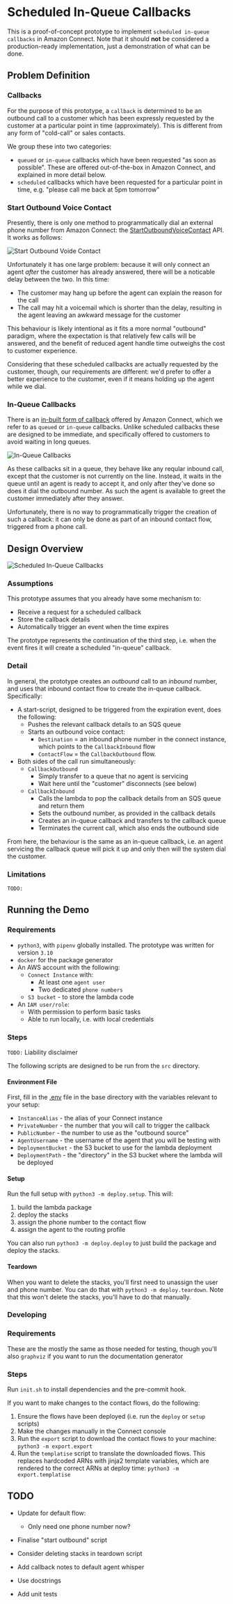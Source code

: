 # Scheduled In-Queue Callbacks

This is a proof-of-concept prototype to implement `scheduled in-queue callbacks` in Amazon Connect.  Note that it should **not** be considered a production-ready implementation, just a demonstration of what can be done.

## Problem Definition

### Callbacks

For the purpose of this prototype, a `callback` is determined to be an outbound call to a customer which has been expressly requested by the customer at a particular point in time (approximately). This is different from any form of "cold-call" or sales contacts.

We group these into two categories:
* `queued` or `in-queue` callbacks which have been requested "as soon as possible".  These are offered out-of-the-box in Amazon Connect, and explained in more detail below.
* `scheduled` callbacks which have been requested for a particular point in time, e.g. "please call me back at 5pm tomorrow"

### Start Outbound Voice Contact

Presently, there is only one method to programmatically dial an external phone number from Amazon Connect: the [StartOutboundVoiceContact](https://docs.aws.amazon.com/connect/latest/APIReference/API_StartOutboundVoiceContact.html) API.  It works as follows:

![Start Outbound Voide Contact](docs/sovc.png)

Unfortunately it has one large problem: because it will only connect an agent *after* the customer has already answered, there will be a noticable delay between the two. In this time:
* The customer may hang up before the agent can explain the reason for the call
* The call may hit a voicemail which is shorter than the delay, resulting in the agent leaving an awkward message for the customer

This behaviour is likely intentional as it fits a more normal "outbound" paradigm, where the expectation is that relatively few calls will be answered, and the benefit of reduced agent handle time outweighs the cost to customer experience.

Considering that these scheduled callbacks are actually requested by the customer, though, our requirements are different: we'd prefer to offer a better experience to the customer, even if it means holding up the agent while we dial.

### In-Queue Callbacks

There is an [in-built form of callback](https://docs.aws.amazon.com/connect/latest/adminguide/setup-queued-cb.html) offered by Amazon Connect, which we refer to as `queued` or `in-queue` callbacks.  Unlike scheduled callbacks these are designed to be immediate, and specifically offered to customers to avoid waiting in long queues.

![In-Queue Callbacks](docs/iqc.png)

As these callbacks sit in a queue, they behave like any reqular inbound call, except that the customer is not currently on the line.  Instead, it waits in the queue until an agent is ready to accept it, and only after they've done so does it dial the outbound number.  As such the agent is available to greet the customer immediately after they answer.

Unfortunately, there is no way to programmatically trigger the creation of such a callback: it can only be done as part of an inbound contact flow, triggered from a phone call.

## Design Overview
![Scheduled In-Queue Callbacks](docs/siqc.png)

### Assumptions

This prototype assumes that you already have some mechanism to:
* Receive a request for a scheduled callback
* Store the callback details
* Automatically trigger an event when the time expires

The prototype represents the continuation of the third step, i.e. when the event fires it will create a scheduled "in-queue" callback.

### Detail

In general, the prototype creates an *outbound* call to an *inbound* number, and uses that inbound contact flow to create the in-queue callback.  Specifically:

* A start-script, designed to be triggered from the expiration event, does the following:
  * Pushes the relevant callback details to an SQS queue
  * Starts an outbound voice contact:
    * `Destination` = an inbound phone number in the connect instance, which points to the `CallbackInbound` flow
    * `ContactFlow` = the `CallbackOutbound` flow.
* Both sides of the call run simultaneously:
  * `CallbackOutbound`
    * Simply transfer to a queue that no agent is servicing
    * Wait here until the "customer" disconnects (see below)
  * `CallbackInbound`
    * Calls the lambda to pop the callback details from an SQS queue and return them
    * Sets the outbound number, as provided in the callback details
    * Creates an in-queue callback and transfers to the callback queue
    * Terminates the current call, which also ends the outbound side

From here, the behaviour is the same as an in-queue callback, i.e. an agent servicing the callback queue will pick it up and only then will the system dial the customer.

### Limitations

`TODO:` 

## Running the Demo

### Requirements

* `python3`, with `pipenv` globally installed. The prototype was written for version `3.10`
* `docker` for the package generator
* An AWS account with the following:
  * `Connect Instance` with:
    * At least one `agent user`
    * Two dedicated `phone numbers`
  * `S3 bucket` - to store the lambda code
* An `IAM user/role`:
  * With permission to perform basic tasks
  * Able to run locally, i.e. with local credentials

### Steps

`TODO:` Liability disclaimer

The following scripts are designed to be run from the `src` directory.

#### Environment File

First, fill in the [.env](./.env) file in the base directory with the variables relevant to your setup:
* `InstanceAlias` - the alias of your Connect instance
* `PrivateNumber` - the number that you will call to trigger the callback
* `PublicNumber` - the number to use as the "outbound source"
* `AgentUsername` - the username of the agent that you will be testing with
* `DeploymentBucket` - the S3 bucket to use for the lambda deployment
* `DeploymentPath` - the "directory" in the S3 bucket where the lambda will be deployed

#### Setup

Run the full setup with `python3 -m deploy.setup`.  This will:
1. build the lambda package
1. deploy the stacks
1. assign the phone number to the contact flow
1. assign the agent to the routing profile

You can also run `python3 -m deploy.deploy` to just build the package and deploy the stacks.

#### Teardown

When you want to delete the stacks, you'll first need to unassign the user and phone number.  You can do that with `python3 -m deploy.teardown`.  Note that this won't delete the stacks, you'll have to do that manually.

### Developing

### Requirements

These are the mostly the same as those needed for testing, though you'll also `graphviz` if you want to run the documentation generator

### Steps

Run `init.sh` to install dependencies and the pre-commit hook.

If you want to make changes to the contact flows, do the following:
1. Ensure the flows have been deployed (i.e. run the `deploy` or `setup` scripts)
1. Make the changes manually in the Connect console
1. Run the `export` script to download the contact flows to your machine: `python3 -m export.export`
1. Run the `templatise` script to translate the downloaded flows.  This replaces hardcoded ARNs with jinja2 template variables, which are rendered to the correct ARNs at deploy time: `python3 -m export.templatise`

## TODO

* Update for default flow:
  * Only need one phone number now?

* Finalise "start outbound" script
* Consider deleting stacks in teardown script
* Add callback notes to default agent whisper
* Use docstrings
* Add unit tests